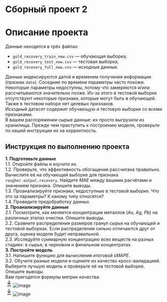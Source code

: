 # Сборный проект 2

<div class="Markdown base-markdown base-markdown_with-gallery markdown markdown_size_normal markdown_type_theory full-markdown"><h1>Описание проекта</h1><div class="paragraph">Данные находятся в трёх файлах:</div><ul><li><code class="code-inline code-inline_theme_light">gold_recovery_train_new.csv</code> — обучающая выборка;</li><li><code class="code-inline code-inline_theme_light">gold_recovery_test_new.csv</code> — тестовая выборка;</li><li><code class="code-inline code-inline_theme_light">gold_recovery_full_new.csv</code> — исходные данные.</li></ul><div class="paragraph">Данные индексируются датой и временем получения информации (признак <code class="code-inline code-inline_theme_light">date</code>). Соседние по времени параметры часто похожи.</div><div class="paragraph">Некоторые параметры недоступны, потому что замеряются и/или рассчитываются значительно позже. Из-за этого в тестовой выборке отсутствуют некоторые признаки, которые могут быть в обучающей. Также в тестовом наборе нет целевых признаков.</div><div class="paragraph">Исходный датасет содержит обучающую и тестовую выборки со всеми признаками.</div><div class="paragraph">В вашем распоряжении сырые данные: их просто выгрузили из хранилища. Прежде чем приступить к построению модели, проверьте по нашей инструкции их на корректность.</div><h2>Инструкция по выполнению проекта</h2><div class="paragraph"><strong>1. Подготовьте данные</strong></div><div class="paragraph">1.1. Откройте файлы и изучите их.</div><div class="paragraph"></li></ul><div class="paragraph">1.2. Проверьте, что эффективность обогащения рассчитана правильно. Вычислите её на обучающей выборке для признака <code class="code-inline code-inline_theme_light">rougher.output.recovery</code>. Найдите <em>MAE</em> между вашими расчётами и значением признака. Опишите выводы.</div><div class="paragraph">1.3. Проанализируйте признаки, недоступные в тестовой выборке. Что это за параметры? К какому типу относятся?</div><div class="paragraph">1.4. Проведите предобработку данных.</div><div class="paragraph"><strong>2. Проанализируйте данные</strong></div><div class="paragraph">2.1. Посмотрите, как меняется концентрация металлов (<em>Au, Ag, Pb</em>) на различных этапах очистки. Опишите выводы.</div><div class="paragraph">2.2.  Сравните распределения размеров гранул сырья на обучающей и тестовой выборках. Если распределения сильно отличаются друг от друга, оценка модели будет неправильной.</div><div class="paragraph">2.3. Исследуйте суммарную концентрацию всех веществ на разных стадиях: в сырье, в черновом и финальном концентратах. </div><div class="paragraph"><strong>3. Постройте модель</strong></div><div class="paragraph">3.1. Напишите функцию для вычисления итоговой <em>sMAPE</em>.</div><div class="paragraph">3.2. Обучите разные модели и оцените их качество кросс-валидацией. Выберите лучшую модель и проверьте её на тестовой выборке. Опишите выводы.</div><div class="paragraph">Вам пригодятся формулы метрик качества:</div><div class="paragraph"><div class="downloadable-image"><a class="downloadable-image__button" download="Image.png"><svg class="icon icon-arrows-24-download downloadable-image__icon" width="24" height="24" viewBox="0 0 24 24" fill="none"><path fill-rule="evenodd" clip-rule="evenodd" d="M12 3C11.45 3 11 3.45 11 4V10.9219C11 11.6763 11.0854 12.4276 11.254 13.1613L11.0483 13.3684L10.8331 13.0242C10.4323 12.3835 9.96022 11.7902 9.42583 11.2558L8.46 10.29C8.07 9.89999 7.44 9.89999 7.05 10.29C6.66 10.68 6.66 11.32 7.05 11.71L10.9404 15.5926C11.526 16.1769 12.474 16.1769 13.0596 15.5926L16.95 11.71C17.34 11.32 17.34 10.68 16.95 10.29C16.56 9.89999 15.93 9.89999 15.54 10.29L14.5742 11.2558C14.0398 11.7902 13.5677 12.3835 13.1669 13.0242L12.9517 13.3684L12.746 13.1613C12.9146 12.4276 13 11.6763 13 10.9219V4C13 3.45 12.55 3 12 3ZM7 19C6.44772 19 6 19.4477 6 20C6 20.5523 6.44772 21 7 21H17C17.5523 21 18 20.5523 18 20C18 19.4477 17.5523 19 17 19H7Z" fill="currentColor" fill-opacity="0.85"></path></svg></a><img src="https://pictures.s3.yandex.net/resources/smape_1576239058.jpg" alt="image" crossorigin="anonymous" class="image image_expandable"></div></div><div class="paragraph"><div class="downloadable-image"><a class="downloadable-image__button" download="Image.png"><svg class="icon icon-arrows-24-download downloadable-image__icon" width="24" height="24" viewBox="0 0 24 24" fill="none"><path fill-rule="evenodd" clip-rule="evenodd" d="M12 3C11.45 3 11 3.45 11 4V10.9219C11 11.6763 11.0854 12.4276 11.254 13.1613L11.0483 13.3684L10.8331 13.0242C10.4323 12.3835 9.96022 11.7902 9.42583 11.2558L8.46 10.29C8.07 9.89999 7.44 9.89999 7.05 10.29C6.66 10.68 6.66 11.32 7.05 11.71L10.9404 15.5926C11.526 16.1769 12.474 16.1769 13.0596 15.5926L16.95 11.71C17.34 11.32 17.34 10.68 16.95 10.29C16.56 9.89999 15.93 9.89999 15.54 10.29L14.5742 11.2558C14.0398 11.7902 13.5677 12.3835 13.1669 13.0242L12.9517 13.3684L12.746 13.1613C12.9146 12.4276 13 11.6763 13 10.9219V4C13 3.45 12.55 3 12 3ZM7 19C6.44772 19 6 19.4477 6 20C6 20.5523 6.44772 21 7 21H17C17.5523 21 18 20.5523 18 20C18 19.4477 17.5523 19 17 19H7Z" fill="currentColor" fill-opacity="0.85"></path></svg></a><img src="https://pictures.s3.yandex.net/resources/_smape_1576239054.jpg" alt="image" crossorigin="anonymous" class="image image_expandable"></div></div>
